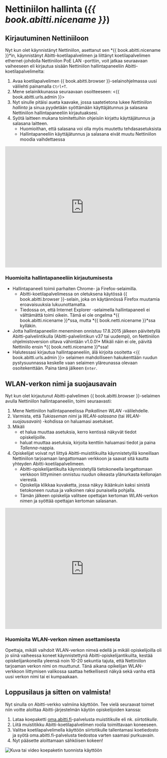# Nettiniilon hallinta (*{{ book.abitti.nicename }}*)

## Kirjautuminen Nettiniiloon

Nyt kun olet käynnistänyt Nettiniilon, asettanut sen *{{ book.abitti.nicename }}*in, käynnistänyt Abitti-koetilapalvelimen ja liittänyt koetilapalvelimen ethernet-johdolla Nettiniilon PoE LAN -porttiin, voit jatkaa seuraavaan vaiheeseen eli kirjautua sisään Nettiniilon hallintapaneeliin Abitti-koetilapalvelimelta:

1. Avaa koetilapalvelimen {{ book.abitti.browser }}-selainohjelmassa uusi välilehti painamalla `Ctrl+T`.
2. Mene selainikkunassa seuraavaan osoitteeseen: <{{ book.abitti.urls.admin }}>
3. Nyt sinulle pitäisi aueta kaavake, jossa saatetietona lukee *Nettiniilon hallinta* ja sinua pyydetään syöttämään käyttäjätunnus ja salasana Nettiniilon hallintapaneeliin kirjautuaksesi.
4. Syötä laitteen mukana toimitettuihin ohjeisiin kirjattu käyttäjätunnus ja salasana laitteen.
	- Huomioithan, että salasana voi olla myös muutettu tehdasasetuksista
	- Hallintapaneeliin käyttäjätunnus ja salasana eivät muutu Nettiniilon moodia vaihdettaessa

<div class="video-container-4by3" style="position:relative; padding-bottom:71.2%; padding-top:30px; height:0; overflow:hidden;">
<iframe style="position:absolute; top:0; left:0; width:100%; height:100%;" width="420" height="315" src="https://www.youtube.com/embed/Ll5rfAPH0oA" frameborder="0" allowfullscreen></iframe>
</div>

<!-- ![Nettiniilon hallintapaneeliin kirjautuminen](http://placehold.it/800x400 "Nettiniilon hallintapaneeliin kirjautuminen (tulossa)") -->

### Huomioita hallintapaneeliin kirjautumisesta

- Hallintapaneeli toimii parhaiten Chrome- ja Firefox-selaimilla.
	- Abitti-koetilapalvelimessa on oletuksena käytössä {{ book.abitti.browser }}-selain, joka on käytännössä Firefox muutamia eroavaisuuksia lukuunottamatta.
	- Tiedossa on, että Internet Explorer -selaimella hallintapaneeli ei välttämättä toimi oikein. Tämä ei ole ongelma *{{ book.abitti.nicename }}*ssa, mutta *{{ book.netti.nicename }}*ssa kylläkin.
- Jotta hallintapaneeliin meneminen onnistuu 17.8.2015 jälkeen päivitetyllä Abitti-palvelintikulla (Abitti-palvelintikun v37 tai uudempi), on Nettiniilon ohjelmistoversion oltava vähintään v1.0.0!* Mikäli näin ei ole, päivitä Nettiniilo ensin *{{ book.netti.nicename }}*ssa!
- Halutessasi kirjautua hallintapaneeliin, älä kirjoita osoitetta <{{ book.abitti.urls.admin }}> selaimen mahdolliseen hakukenttään ruudun pystysuunnassa keskelle vaan selaimen yläreunassa olevaan osoitekenttään. Paina tämä jälkeen `Enter`.


## WLAN-verkon nimi ja suojausavain

Nyt kun olet kirjautunut Abitti-palvelimen {{ book.abitti.browser }}-selaimen avulla Nettiniilon hallintapaneeliin, toimi seuraavasti:

1. Mene Nettiniilon hallintapaneelissa *Paikallinen WLAN* -välilehdelle.
2. Varmista, että *Tukiaseman nimi* ja *WLAN-salasana* (tai *WLAN-suojausavain*) -kohdissa on haluamasi asetukset.
3. Mikäli
	- et halua muuttaa asetuksia, kerro kentissä näkyvät tiedot opiskelijoille.
	- haluat muuttaa asetuksia, kirjoita kenttiin haluamasi tiedot ja paina *Tallenna*-nappia.
4. Opiskelijat voivat nyt liittyä Abitti-muistitikuilta käynnistetyillä koneillaan Nettiniilon tarjoamaan langattomaan verkkoon ja saavat sitä kautta yhteyden Abitti-koetilapalvelimeen.
	- Abitti-opiskelijantikulta käynnistetyllä tietokoneella langattomaan verkkoon liittyminen onnistuu ruudun oikeasta ylänurkasta kellonajan vierestä.
	- Opiskelija klikkaa kuvaketta, jossa näkyy <!-- todo --> ikäänkuin kaksi sinistä tietokoneen ruutua ja valkoinen raksi punaisella pohjalla.
	- Tämän jälkeen opiskelija valitsee opettajan kertoman WLAN-verkon nimen ja syöttää opettajan kertoman salasanan.

<div class="video-container-4by3" style="position:relative; padding-bottom:71.2%; padding-top:30px; height:0; overflow:hidden;">
<iframe style="position:absolute; top:0; left:0; width:100%; height:100%;" width="420" height="315" src="https://www.youtube.com/embed/At4qJw_bkws" frameborder="0" allowfullscreen></iframe>
</div>

<!--![WLAN-verkon nimi ja salasana](http://placehold.it/800x400 "WLAN-verkon nimi ja salasana (tulossa)") -->

### Huomioita WLAN-verkon nimen asettamisesta

Opettaja, mikäli vaihdoit WLAN-verkon nimeä edellä ja mikäli opiskelijoilla oli jo siinä vaiheessa koneet käynnistettynä Abitti-opiskelijantikuilta, kestää opiskelijankoneilla yleensä noin 10-20 sekuntia tajuta, että Nettiniilon tarjoaman verkon nimi on muuttunut. Tänä aikana opikelijan WLAN-verkkoon liittymisen valikossa saattaa hetkellisesti näkyä sekä vanha että uusi verkon nimi tai ei kumpaakaan.

## Loppusilaus ja sitten on valmista!

Nyt sinulla on Abitti-verkko valmiina käyttöön. Tee vielä seuraavat toimet niin voitte aloittaa Abitti-järjestelmän käytön opiskelijoiden kanssa:

1. Lataa koepaketti [oma.abitti.fi](https://oma.abitti.fi)-palvelusta muistitikulle eli nk. *siirtotikulle*.
2. Liitä muistitikku Abitti-koetilapalvelimen roolia toimittavaan koneeseen.
3. Valitse koetilapalvelimella käyttöön siirtotikulle tallentamasi koetiedosto ja syötä oma.abitti.fi-palvelusta tiedostoa varten saamasi purkuavain.
4. Nyt pääsette aloittamaan sähköisen kokeen!

![Kuva tai video koepaketin tuonnista käyttöön](http://placehold.it/800x400 "Kuva tai video koepaketin tuonnista käyttöön (tulossa)")